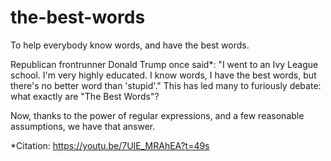 # the-best-words
To help everybody know words, and have the best words.

Republican frontrunner Donald Trump once said*: "I went to an Ivy League school. I'm very highly educated. I know words, I have the best words, but there's no better word than 'stupid'."
This has led many to furiously debate: what exactly are "The Best Words"?

Now, thanks to the power of regular expressions, and a few reasonable assumptions, we have that answer.

*Citation: https://youtu.be/7UIE_MRAhEA?t=49s
